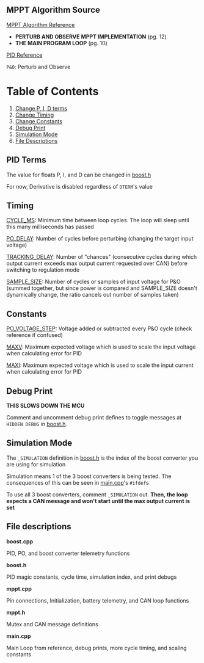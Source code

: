 ## MPPT Algorithm Source

[MPPT Algorithm Reference](https://ww1.microchip.com/downloads/en/appnotes/00001521a.pdf)
- **PERTURB AND OBSERVE MPPT IMPLEMENTATION** (pg. 12)
- **THE MAIN PROGRAM LOOP** (pg. 10)

[PID Reference](https://gist.github.com/bradley219/5373998)

`P&O`: Perturb and Observe

# Table of Contents
1. [Change P, I, D terms](#pid-terms)
2. [Change Timing](#timing)
3. [Change Constants](#constants)
4. [Debug Print](#debug-print)
5. [Simulation Mode](#simulation-mode)
6. [File Descriptions](#file-descriptions)

## PID Terms

The value for floats P, I, and D can be changed in [boost.h](boost.h)

For now, Derivative is disabled regardless of `DTERM`'s value

## Timing

[CYCLE_MS](boost.h): Minimum time between loop cycles. The loop will sleep until this many milliseconds has passed

[PO_DELAY](main.cpp): Number of cycles before perturbing (changing the target input voltage)

[TRACKING_DELAY](main.cpp): Number of "chances" (consecutive cycles during which output current exceeds max output current requested over CAN) before switching to regulation mode

[SAMPLE_SIZE](main.cpp): Number of cycles or samples of input voltage for P&O (summed together, but since power is compared and SAMPLE_SIZE doesn't dynamically change, the ratio cancels out number of samples taken)


## Constants

[PO_VOLTAGE_STEP](boost.h): Voltage added or subtracted every P&O cycle (check reference if confused)

[MAXV](main.cpp): Maximum expected voltage which is used to scale the input voltage when calculating error for PID

[MAXI](main.cpp): Maximum expected voltage which is used to scale the input current when calculating error for PID

## Debug Print

**THIS SLOWS DOWN THE MCU**

Comment and uncomment debug print defines to toggle messages at `HIDDEN DEBUG` in [boost.h](boost.h).

## Simulation Mode

The `_SIMULATION` definition in [boost.h](boost.h) is the index of the boost converter you are using for simulation

Simulation means 1 of the 3 boost converters is being tested. The consequences of this can be seen in [main.cpp](main.cpp)'s `#ifdef`s

To use all 3 boost converters, comment `_SIMULATION` out. **Then, the loop expects a CAN message and won't start until the max output current is set**

## File descriptions

**boost.cpp**

PID, PO, and boost converter telemetry functions

**boost.h**

PID magic constants, cycle time, simulation index, and print debugs

**mppt.cpp**

Pin connections, Initialization, battery telemetry, and CAN loop functions

**mppt.h**

Mutex and CAN message definitions

**main.cpp**

Main Loop from reference, debug prints, more cycle timing, and scaling constants
